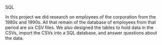SQL

In this  project we did research on employees of the corporation from the 1980s and 1990s. All that remain of the database of employees from that period are six CSV files. We also designed the tables to hold data in the CSVs, import the CSVs into a SQL database, and answer questions about the data.
